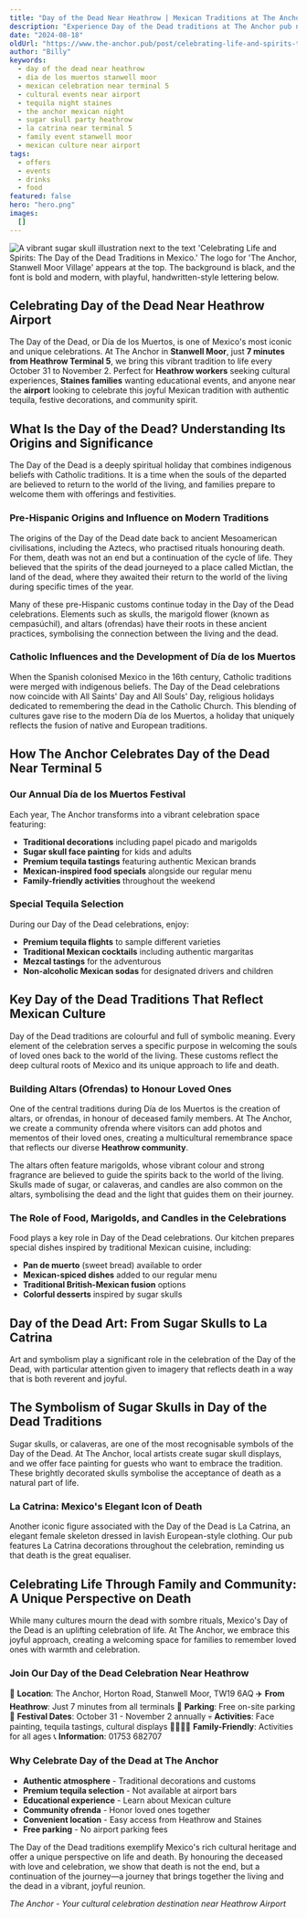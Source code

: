 ```yaml
---
title: "Day of the Dead Near Heathrow | Mexican Traditions at The Anchor"
description: "Experience Day of the Dead traditions at The Anchor pub near Heathrow Airport. Celebrate Día de los Muertos in Stanwell Moor, just 7 minutes from Terminal 5. Enjoy Mexican culture with tequila specials, traditional decorations, and festive atmosphere. Perfect for Heathrow workers and Staines residents seeking authentic cultural celebrations. Free parking, family-friendly event."
date: "2024-08-18"
oldUrl: "https://www.the-anchor.pub/post/celebrating-life-and-spirits-the-day-of-the-dead-t"
author: "Billy"
keywords:
  - day of the dead near heathrow
  - dia de los muertos stanwell moor
  - mexican celebration near terminal 5
  - cultural events near airport
  - tequila night staines
  - the anchor mexican night
  - sugar skull party heathrow
  - la catrina near terminal 5
  - family event stanwell moor
  - mexican culture near airport
tags:
  - offers
  - events
  - drinks
  - food
featured: false
hero: "hero.png"
images:
  []
---
```


![A vibrant sugar skull illustration next to the text 'Celebrating Life and Spirits: The Day of the Dead Traditions in Mexico.' The logo for 'The Anchor, Stanwell Moor Village' appears at the top. The background is black, and the font is bold and modern, with playful, handwritten-style lettering below.](/content/blog/celebrating-life-and-spirits-the-day-of-the-dead-t/hero.png)

  

## Celebrating Day of the Dead Near Heathrow Airport

The Day of the Dead, or Día de los Muertos, is one of Mexico's most iconic and unique celebrations. At The Anchor in **Stanwell Moor**, just **7 minutes from Heathrow Terminal 5**, we bring this vibrant tradition to life every October 31 to November 2. Perfect for **Heathrow workers** seeking cultural experiences, **Staines families** wanting educational events, and anyone near the **airport** looking to celebrate this joyful Mexican tradition with authentic tequila, festive decorations, and community spirit.

  

## What Is the Day of the Dead? Understanding Its Origins and Significance

The Day of the Dead is a deeply spiritual holiday that combines indigenous beliefs with Catholic traditions. It is a time when the souls of the departed are believed to return to the world of the living, and families prepare to welcome them with offerings and festivities.

  

### Pre-Hispanic Origins and Influence on Modern Traditions

The origins of the Day of the Dead date back to ancient Mesoamerican civilisations, including the Aztecs, who practised rituals honouring death. For them, death was not an end but a continuation of the cycle of life. They believed that the spirits of the dead journeyed to a place called Mictlan, the land of the dead, where they awaited their return to the world of the living during specific times of the year.

  

Many of these pre-Hispanic customs continue today in the Day of the Dead celebrations. Elements such as skulls, the marigold flower (known as cempasúchil), and altars (ofrendas) have their roots in these ancient practices, symbolising the connection between the living and the dead.

  

### Catholic Influences and the Development of Día de los Muertos

When the Spanish colonised Mexico in the 16th century, Catholic traditions were merged with indigenous beliefs. The Day of the Dead celebrations now coincide with All Saints' Day and All Souls' Day, religious holidays dedicated to remembering the dead in the Catholic Church. This blending of cultures gave rise to the modern Día de los Muertos, a holiday that uniquely reflects the fusion of native and European traditions.

  

## How The Anchor Celebrates Day of the Dead Near Terminal 5

### Our Annual Día de los Muertos Festival

Each year, The Anchor transforms into a vibrant celebration space featuring:
- **Traditional decorations** including papel picado and marigolds
- **Sugar skull face painting** for kids and adults
- **Premium tequila tastings** featuring authentic Mexican brands
- **Mexican-inspired food specials** alongside our regular menu
- **Family-friendly activities** throughout the weekend

### Special Tequila Selection

During our Day of the Dead celebrations, enjoy:
- **Premium tequila flights** to sample different varieties
- **Traditional Mexican cocktails** including authentic margaritas
- **Mezcal tastings** for the adventurous
- **Non-alcoholic Mexican sodas** for designated drivers and children

## Key Day of the Dead Traditions That Reflect Mexican Culture

Day of the Dead traditions are colourful and full of symbolic meaning. Every element of the celebration serves a specific purpose in welcoming the souls of loved ones back to the world of the living. These customs reflect the deep cultural roots of Mexico and its unique approach to life and death.

  

### Building Altars (Ofrendas) to Honour Loved Ones

One of the central traditions during Día de los Muertos is the creation of altars, or ofrendas, in honour of deceased family members. At The Anchor, we create a community ofrenda where visitors can add photos and mementos of their loved ones, creating a multicultural remembrance space that reflects our diverse **Heathrow community**.

  

The altars often feature marigolds, whose vibrant colour and strong fragrance are believed to guide the spirits back to the world of the living. Skulls made of sugar, or calaveras, and candles are also common on the altars, symbolising the dead and the light that guides them on their journey.

  

### The Role of Food, Marigolds, and Candles in the Celebrations

Food plays a key role in Day of the Dead celebrations. Our kitchen prepares special dishes inspired by traditional Mexican cuisine, including:
- **Pan de muerto** (sweet bread) available to order
- **Mexican-spiced dishes** added to our regular menu
- **Traditional British-Mexican fusion** options
- **Colorful desserts** inspired by sugar skulls

  

## Day of the Dead Art: From Sugar Skulls to La Catrina

Art and symbolism play a significant role in the celebration of the Day of the Dead, with particular attention given to imagery that reflects death in a way that is both reverent and joyful.

  

## The Symbolism of Sugar Skulls in Day of the Dead Traditions

Sugar skulls, or calaveras, are one of the most recognisable symbols of the Day of the Dead. At The Anchor, local artists create sugar skull displays, and we offer face painting for guests who want to embrace the tradition. These brightly decorated skulls symbolise the acceptance of death as a natural part of life.

  

### La Catrina: Mexico's Elegant Icon of Death

Another iconic figure associated with the Day of the Dead is La Catrina, an elegant female skeleton dressed in lavish European-style clothing. Our pub features La Catrina decorations throughout the celebration, reminding us that death is the great equaliser.

  

## Celebrating Life Through Family and Community: A Unique Perspective on Death

While many cultures mourn the dead with sombre rituals, Mexico's Day of the Dead is an uplifting celebration of life. At The Anchor, we embrace this joyful approach, creating a welcoming space for families to remember loved ones with warmth and celebration.

  

### Join Our Day of the Dead Celebration Near Heathrow

📍 **Location**: The Anchor, Horton Road, Stanwell Moor, TW19 6AQ
✈️ **From Heathrow**: Just 7 minutes from all terminals
🚗 **Parking**: Free on-site parking
🌮 **Festival Dates**: October 31 - November 2 annually
💀 **Activities**: Face painting, tequila tastings, cultural displays
👨‍👩‍👧‍👦 **Family-Friendly**: Activities for all ages
📞 **Information**: 01753 682707

### Why Celebrate Day of the Dead at The Anchor

- **Authentic atmosphere** - Traditional decorations and customs
- **Premium tequila selection** - Not available at airport bars
- **Educational experience** - Learn about Mexican culture
- **Community ofrenda** - Honor loved ones together
- **Convenient location** - Easy access from Heathrow and Staines
- **Free parking** - No airport parking fees

The Day of the Dead traditions exemplify Mexico's rich cultural heritage and offer a unique perspective on life and death. By honouring the deceased with love and celebration, we show that death is not the end, but a continuation of the journey—a journey that brings together the living and the dead in a vibrant, joyful reunion.

*The Anchor - Your cultural celebration destination near Heathrow Airport*